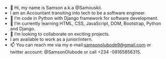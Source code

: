 - 👋 Hi, my name is Samson a.k.a @Samouskii.
- I am an Accountant transiting into tech to be a software engineer.
- 👀 I’m code in Python with Django framework for software development.
- 🌱 I’m currently learning HTML, CSS, JavaScript, DOM, Bootstrap, Python and Django.
- 💞️ I’m looking to collaborate on exciting projects.
- I am available to work as a junior/intern.
- 📫 You can reach me via my e-mail:samsonolubode9@gmail.com or twitter account: @SamsonOlubode or call +234 -08165856315.

<!---
Samouskii/Samouskii is a ✨ special ✨ repository because its `README.md` (this file) appears on your GitHub profile.
You can click the Preview link to take a look at your changes.
--->
